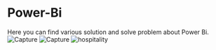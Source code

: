 # Power-Bi
Here you can find various solution and solve problem about Power Bi.
![Capture](https://github.com/rajib-ahmed98/Power-Bi/assets/90234787/4be9aa87-da56-4471-8555-86916b5f4da4)
![Capture](https://github.com/rajib-ahmed98/Power-Bi/assets/90234787/40b379b3-98cb-4aa7-b5e8-27b2e48d4d9e)
![hospitality](https://github.com/rajib-ahmed98/Power-Bi/assets/90234787/27e4b676-ceec-43d1-bce2-efadf942be0d)
